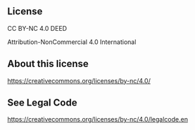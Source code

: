 ## License 
CC BY-NC 4.0 DEED 

Attribution-NonCommercial 4.0 International

## About this license
https://creativecommons.org/licenses/by-nc/4.0/

## See Legal Code
https://creativecommons.org/licenses/by-nc/4.0/legalcode.en 
